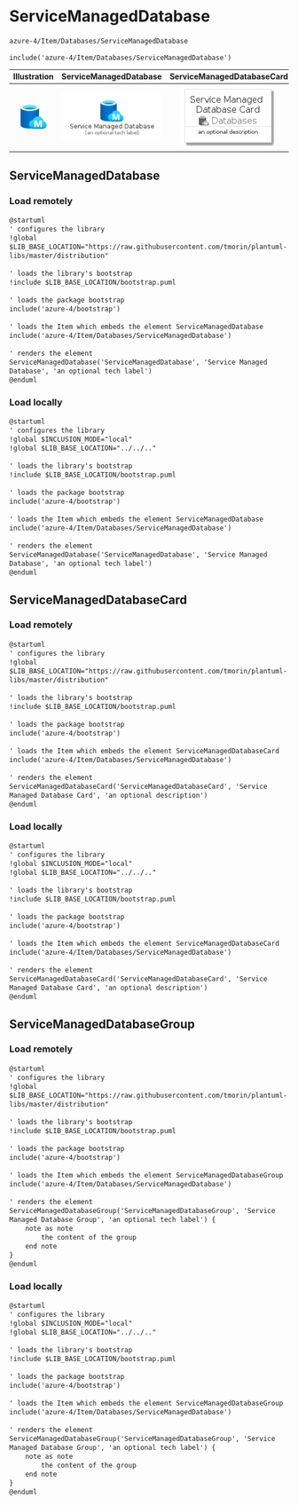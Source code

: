 # ServiceManagedDatabase


```text
azure-4/Item/Databases/ServiceManagedDatabase
```

```text
include('azure-4/Item/Databases/ServiceManagedDatabase')
```



| Illustration | ServiceManagedDatabase | ServiceManagedDatabaseCard | ServiceManagedDatabaseGroup |
| :---: | :---: | :---: | :---: |
| ![illustration for Illustration](../../../azure-4/Item/Databases/ServiceManagedDatabase.png) | ![illustration for ServiceManagedDatabase](../../../azure-4/Item/Databases/ServiceManagedDatabase.Local.png) | ![illustration for ServiceManagedDatabaseCard](../../../azure-4/Item/Databases/ServiceManagedDatabaseCard.Local.png) | ![illustration for ServiceManagedDatabaseGroup](../../../azure-4/Item/Databases/ServiceManagedDatabaseGroup.Local.png) |




## ServiceManagedDatabase

### Load remotely
```plantuml
@startuml
' configures the library
!global $LIB_BASE_LOCATION="https://raw.githubusercontent.com/tmorin/plantuml-libs/master/distribution"

' loads the library's bootstrap
!include $LIB_BASE_LOCATION/bootstrap.puml

' loads the package bootstrap
include('azure-4/bootstrap')

' loads the Item which embeds the element ServiceManagedDatabase
include('azure-4/Item/Databases/ServiceManagedDatabase')

' renders the element
ServiceManagedDatabase('ServiceManagedDatabase', 'Service Managed Database', 'an optional tech label')
@enduml
```

### Load locally
```plantuml
@startuml
' configures the library
!global $INCLUSION_MODE="local"
!global $LIB_BASE_LOCATION="../../.."

' loads the library's bootstrap
!include $LIB_BASE_LOCATION/bootstrap.puml

' loads the package bootstrap
include('azure-4/bootstrap')

' loads the Item which embeds the element ServiceManagedDatabase
include('azure-4/Item/Databases/ServiceManagedDatabase')

' renders the element
ServiceManagedDatabase('ServiceManagedDatabase', 'Service Managed Database', 'an optional tech label')
@enduml
```

## ServiceManagedDatabaseCard

### Load remotely
```plantuml
@startuml
' configures the library
!global $LIB_BASE_LOCATION="https://raw.githubusercontent.com/tmorin/plantuml-libs/master/distribution"

' loads the library's bootstrap
!include $LIB_BASE_LOCATION/bootstrap.puml

' loads the package bootstrap
include('azure-4/bootstrap')

' loads the Item which embeds the element ServiceManagedDatabaseCard
include('azure-4/Item/Databases/ServiceManagedDatabase')

' renders the element
ServiceManagedDatabaseCard('ServiceManagedDatabaseCard', 'Service Managed Database Card', 'an optional description')
@enduml
```

### Load locally
```plantuml
@startuml
' configures the library
!global $INCLUSION_MODE="local"
!global $LIB_BASE_LOCATION="../../.."

' loads the library's bootstrap
!include $LIB_BASE_LOCATION/bootstrap.puml

' loads the package bootstrap
include('azure-4/bootstrap')

' loads the Item which embeds the element ServiceManagedDatabaseCard
include('azure-4/Item/Databases/ServiceManagedDatabase')

' renders the element
ServiceManagedDatabaseCard('ServiceManagedDatabaseCard', 'Service Managed Database Card', 'an optional description')
@enduml
```

## ServiceManagedDatabaseGroup

### Load remotely
```plantuml
@startuml
' configures the library
!global $LIB_BASE_LOCATION="https://raw.githubusercontent.com/tmorin/plantuml-libs/master/distribution"

' loads the library's bootstrap
!include $LIB_BASE_LOCATION/bootstrap.puml

' loads the package bootstrap
include('azure-4/bootstrap')

' loads the Item which embeds the element ServiceManagedDatabaseGroup
include('azure-4/Item/Databases/ServiceManagedDatabase')

' renders the element
ServiceManagedDatabaseGroup('ServiceManagedDatabaseGroup', 'Service Managed Database Group', 'an optional tech label') {
    note as note
        the content of the group
    end note
}
@enduml
```

### Load locally
```plantuml
@startuml
' configures the library
!global $INCLUSION_MODE="local"
!global $LIB_BASE_LOCATION="../../.."

' loads the library's bootstrap
!include $LIB_BASE_LOCATION/bootstrap.puml

' loads the package bootstrap
include('azure-4/bootstrap')

' loads the Item which embeds the element ServiceManagedDatabaseGroup
include('azure-4/Item/Databases/ServiceManagedDatabase')

' renders the element
ServiceManagedDatabaseGroup('ServiceManagedDatabaseGroup', 'Service Managed Database Group', 'an optional tech label') {
    note as note
        the content of the group
    end note
}
@enduml
```

